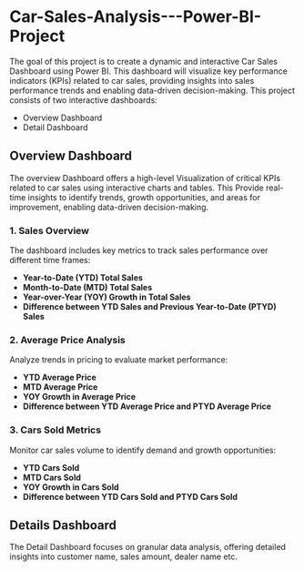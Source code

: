 # Car-Sales-Analysis---Power-BI-Project
The goal of this project is to create a dynamic and interactive Car Sales Dashboard using Power BI. This dashboard will visualize key performance indicators (KPIs) related to car sales, providing insights into sales performance trends and enabling data-driven decision-making. 
This project consists of two interactive dashboards:
- Overview Dashboard
- Detail Dashboard

## Overview Dashboard
The overview Dashboard offers a high-level Visualization of  critical KPIs related to car sales using interactive charts and tables. This Provide real-time insights to identify trends, growth opportunities, and areas for improvement, enabling data-driven decision-making.   
### 1. **Sales Overview**  
The dashboard includes key metrics to track sales performance over different time frames:  
- **Year-to-Date (YTD) Total Sales**  
- **Month-to-Date (MTD) Total Sales**  
- **Year-over-Year (YOY) Growth in Total Sales**  
- **Difference between YTD Sales and Previous Year-to-Date (PTYD) Sales**  

### 2. **Average Price Analysis**  
Analyze trends in pricing to evaluate market performance:  
- **YTD Average Price**  
- **MTD Average Price**  
- **YOY Growth in Average Price**  
- **Difference between YTD Average Price and PTYD Average Price**  

### 3. **Cars Sold Metrics**  
Monitor car sales volume to identify demand and growth opportunities:  
- **YTD Cars Sold**  
- **MTD Cars Sold**  
- **YOY Growth in Cars Sold**  
- **Difference between YTD Cars Sold and PTYD Cars Sold**  

## Details Dashboard
The Detail Dashboard focuses on granular data analysis, offering detailed insights into customer name, sales amount, dealer name etc.


